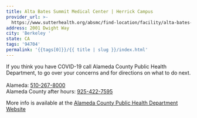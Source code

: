 ```yaml
---
title: Alta Bates Summit Medical Center | Herrick Campus
provider_url: >-
  https://www.sutterhealth.org/absmc/find-location/facility/alta-bates-summit-medical-center-herrick-campus
address: 2001 Dwight Way
city: 'Berkeley '
state: CA
tags: '94704'
permalink: '{{tags[0]}}/{{ title | slug }}/index.html'
---
```

If you think you have COVID-19 call Alameda County Public Health Department, to go over your concerns and for directions on what to do next.\
\
Alameda: [510-267-8000](tel:15102678000)\
Alameda County after hours: [925-422-7595](tel:19254227595)

More info is available at the [Alameda County Public Health Department Website](http://www.acphd.org/)